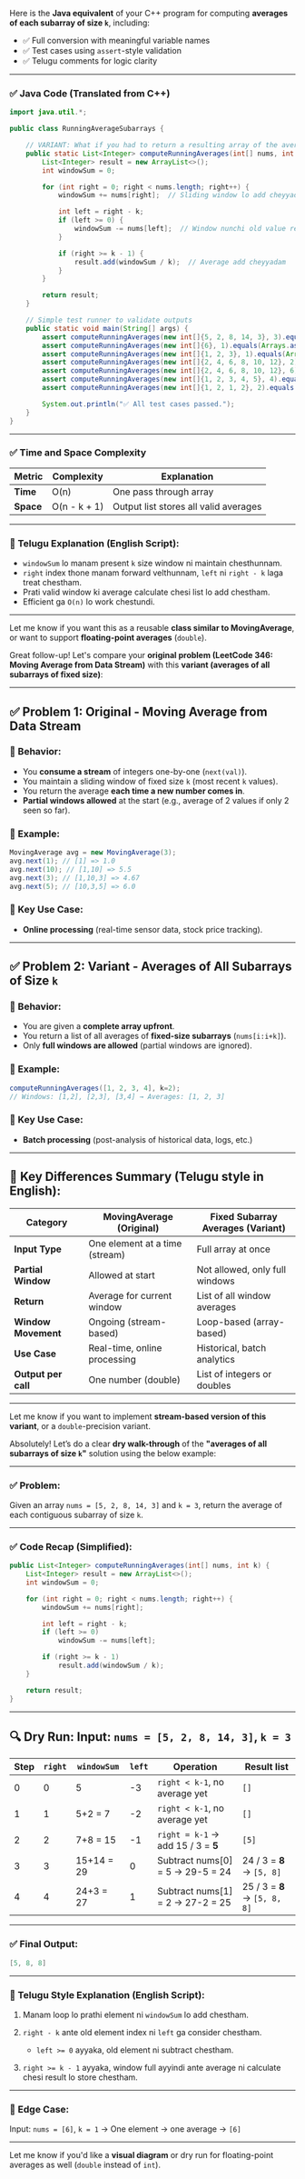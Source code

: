 Here is the **Java equivalent** of your C++ program for computing **averages of each subarray of size `k`**, including:

* ✅ Full conversion with meaningful variable names
* ✅ Test cases using `assert`-style validation
* ✅ Telugu comments for logic clarity

---

### ✅ Java Code (Translated from C++)

```java
import java.util.*;

public class RunningAverageSubarrays {

    // VARIANT: What if you had to return a resulting array of the averages of each subarray of size k?
    public static List<Integer> computeRunningAverages(int[] nums, int k) {
        List<Integer> result = new ArrayList<>();
        int windowSum = 0;

        for (int right = 0; right < nums.length; right++) {
            windowSum += nums[right];  // Sliding window lo add cheyyadam

            int left = right - k;
            if (left >= 0) {
                windowSum -= nums[left];  // Window nunchi old value remove cheyyadam
            }

            if (right >= k - 1) {
                result.add(windowSum / k);  // Average add cheyyadam
            }
        }

        return result;
    }

    // Simple test runner to validate outputs
    public static void main(String[] args) {
        assert computeRunningAverages(new int[]{5, 2, 8, 14, 3}, 3).equals(Arrays.asList(5, 8, 8));
        assert computeRunningAverages(new int[]{6}, 1).equals(Arrays.asList(6));
        assert computeRunningAverages(new int[]{1, 2, 3}, 1).equals(Arrays.asList(1, 2, 3));
        assert computeRunningAverages(new int[]{2, 4, 6, 8, 10, 12}, 2).equals(Arrays.asList(3, 5, 7, 9, 11));
        assert computeRunningAverages(new int[]{2, 4, 6, 8, 10, 12}, 6).equals(Arrays.asList(7)); // Full sum is 42
        assert computeRunningAverages(new int[]{1, 2, 3, 4, 5}, 4).equals(Arrays.asList(2, 3));
        assert computeRunningAverages(new int[]{1, 2, 1, 2}, 2).equals(Arrays.asList(1, 1, 1));

        System.out.println("✅ All test cases passed.");
    }
}
```

---

### ✅ Time and Space Complexity

| Metric    | Complexity   | Explanation                           |
| --------- | ------------ | ------------------------------------- |
| **Time**  | O(n)         | One pass through array                |
| **Space** | O(n - k + 1) | Output list stores all valid averages |

---

### 🧠 Telugu Explanation (English Script):

* `windowSum` lo manam present `k` size window ni maintain chesthunnam.
* `right` index thone manam forward velthunnam, `left` ni `right - k` laga treat chestham.
* Prati valid window ki average calculate chesi list lo add chestham.
* Efficient ga `O(n)` lo work chestundi.

---

Let me know if you want this as a reusable **class similar to MovingAverage**, or want to support **floating-point averages** (`double`).




Great follow-up! Let's compare your **original problem (LeetCode 346: Moving Average from Data Stream)** with this **variant (averages of all subarrays of fixed size)**:

---

## ✅ Problem 1: **Original - Moving Average from Data Stream**

### 🔹 Behavior:

* You **consume a stream** of integers one-by-one (`next(val)`).
* You maintain a sliding window of fixed size `k` (most recent `k` values).
* You return the average **each time a new number comes in**.
* **Partial windows allowed** at the start (e.g., average of 2 values if only 2 seen so far).

### 🔹 Example:

```java
MovingAverage avg = new MovingAverage(3);
avg.next(1); // [1] => 1.0
avg.next(10); // [1,10] => 5.5
avg.next(3); // [1,10,3] => 4.67
avg.next(5); // [10,3,5] => 6.0
```

### 🔹 Key Use Case:

* **Online processing** (real-time sensor data, stock price tracking).

---

## ✅ Problem 2: **Variant - Averages of All Subarrays of Size `k`**

### 🔹 Behavior:

* You are given a **complete array upfront**.
* You return a list of all averages of **fixed-size subarrays** (`nums[i:i+k]`).
* Only **full windows are allowed** (partial windows are ignored).

### 🔹 Example:

```java
computeRunningAverages([1, 2, 3, 4], k=2); 
// Windows: [1,2], [2,3], [3,4] → Averages: [1, 2, 3]
```

### 🔹 Key Use Case:

* **Batch processing** (post-analysis of historical data, logs, etc.)

---

## 🧠 Key Differences Summary (Telugu style in English):

| Category            | MovingAverage (Original)       | Fixed Subarray Averages (Variant) |
| ------------------- | ------------------------------ | --------------------------------- |
| **Input Type**      | One element at a time (stream) | Full array at once                |
| **Partial Window**  | Allowed at start               | Not allowed, only full windows    |
| **Return**          | Average for current window     | List of all window averages       |
| **Window Movement** | Ongoing (stream-based)         | Loop-based (array-based)          |
| **Use Case**        | Real-time, online processing   | Historical, batch analytics       |
| **Output per call** | One number (double)            | List of integers or doubles       |

---

Let me know if you want to implement **stream-based version of this variant**, or a `double`-precision variant.


Absolutely! Let’s do a clear **dry walk-through** of the **"averages of all subarrays of size `k`"** solution using the below example:

---

### ✅ Problem:

Given an array `nums = [5, 2, 8, 14, 3]` and `k = 3`, return the average of each contiguous subarray of size `k`.

---

### ✅ Code Recap (Simplified):

```java
public List<Integer> computeRunningAverages(int[] nums, int k) {
    List<Integer> result = new ArrayList<>();
    int windowSum = 0;

    for (int right = 0; right < nums.length; right++) {
        windowSum += nums[right];

        int left = right - k;
        if (left >= 0)
            windowSum -= nums[left];

        if (right >= k - 1)
            result.add(windowSum / k);
    }

    return result;
}
```

---

## 🔍 Dry Run: Input: `nums = [5, 2, 8, 14, 3]`, `k = 3`

| Step | `right` | `windowSum` | `left` | Operation                          | Result list                  |
| ---- | ------- | ----------- | ------ | ---------------------------------- | ---------------------------- |
| 0    | 0       | 5           | -3     | `right < k-1`, no average yet      | `[]`                         |
| 1    | 1       | 5+2 = 7     | -2     | `right < k-1`, no average yet      | `[]`                         |
| 2    | 2       | 7+8 = 15    | -1     | `right = k-1` → add 15 / 3 = **5** | `[5]`                        |
| 3    | 3       | 15+14 = 29  | 0      | Subtract nums\[0] = 5 → 29-5 = 24  | 24 / 3 = **8** → `[5, 8]`    |
| 4    | 4       | 24+3 = 27   | 1      | Subtract nums\[1] = 2 → 27-2 = 25  | 25 / 3 = **8** → `[5, 8, 8]` |

---

### ✅ Final Output:

```java
[5, 8, 8]
```

---

### 🧠 Telugu Style Explanation (English Script):

1. Manam loop lo prathi element ni `windowSum` lo add chestham.
2. `right - k` ante old element index ni `left` ga consider chestham.

   * `left >= 0` ayyaka, old element ni subtract chestham.
3. `right >= k - 1` ayyaka, window full ayyindi ante average ni calculate chesi result lo store chestham.

---

### 📝 Edge Case:

Input: `nums = [6]`, `k = 1`
→ One element → one average → `[6]`

---

Let me know if you'd like a **visual diagram** or dry run for floating-point averages as well (`double` instead of `int`).
